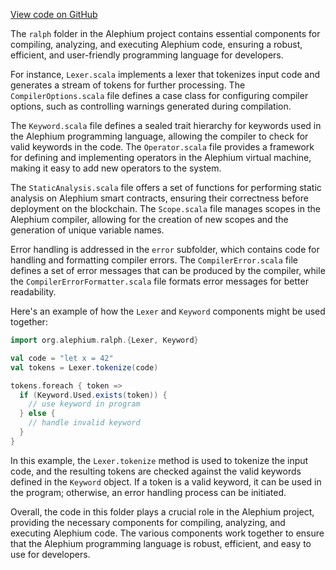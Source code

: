 [View code on GitHub](https://github.com/alephium/alephium/.autodoc/docs/json/ralph)

The `ralph` folder in the Alephium project contains essential components for compiling, analyzing, and executing Alephium code, ensuring a robust, efficient, and user-friendly programming language for developers.

For instance, `Lexer.scala` implements a lexer that tokenizes input code and generates a stream of tokens for further processing. The `CompilerOptions.scala` file defines a case class for configuring compiler options, such as controlling warnings generated during compilation.

The `Keyword.scala` file defines a sealed trait hierarchy for keywords used in the Alephium programming language, allowing the compiler to check for valid keywords in the code. The `Operator.scala` file provides a framework for defining and implementing operators in the Alephium virtual machine, making it easy to add new operators to the system.

The `StaticAnalysis.scala` file offers a set of functions for performing static analysis on Alephium smart contracts, ensuring their correctness before deployment on the blockchain. The `Scope.scala` file manages scopes in the Alephium compiler, allowing for the creation of new scopes and the generation of unique variable names.

Error handling is addressed in the `error` subfolder, which contains code for handling and formatting compiler errors. The `CompilerError.scala` file defines a set of error messages that can be produced by the compiler, while the `CompilerErrorFormatter.scala` file formats error messages for better readability.

Here's an example of how the `Lexer` and `Keyword` components might be used together:

```scala
import org.alephium.ralph.{Lexer, Keyword}

val code = "let x = 42"
val tokens = Lexer.tokenize(code)

tokens.foreach { token =>
  if (Keyword.Used.exists(token)) {
    // use keyword in program
  } else {
    // handle invalid keyword
  }
}
```

In this example, the `Lexer.tokenize` method is used to tokenize the input code, and the resulting tokens are checked against the valid keywords defined in the `Keyword` object. If a token is a valid keyword, it can be used in the program; otherwise, an error handling process can be initiated.

Overall, the code in this folder plays a crucial role in the Alephium project, providing the necessary components for compiling, analyzing, and executing Alephium code. The various components work together to ensure that the Alephium programming language is robust, efficient, and easy to use for developers.
